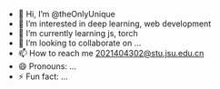 - 👋 Hi, I’m @theOnlyUnique
- 👀 I’m interested in deep learning, web development
- 🌱 I’m currently learning js, torch
- 💞️ I’m looking to collaborate on ...
- 📫 How to reach me 2021404302@stu.jsu.edu.cn
- 😄 Pronouns: ...
- ⚡ Fun fact: ...

<!---
theOnlyUnique/theOnlyUnique is a ✨ special ✨ repository because its `README.md` (this file) appears on your GitHub profile.
You can click the Preview link to take a look at your changes.
--->
